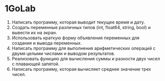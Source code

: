 # 1GoLab
1. Написать программу, которая выводит текущее время и дату.
2. Создать переменные различных типов (int, float64, string, bool) и вывести их на экран.
3. Использовать краткую форму объявления переменных для создания и вывода переменных.
4. Написать программу для выполнения арифметических операций с двумя целыми числами и выводом результатов.
5. Реализовать функцию для вычисления суммы и разности двух чисел с плавающей запятой.
6. Написать программу, которая вычисляет среднее значение трех чисел.
